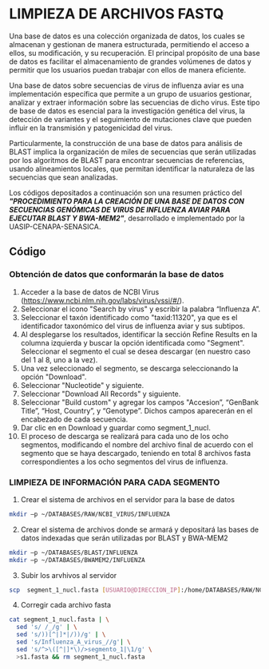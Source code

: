 # LIMPIEZA DE ARCHIVOS FASTQ

Una base de datos es una colección organizada de datos, los cuales se almacenan y gestionan de manera estructurada, permitiendo el acceso a ellos, su modificación, y su recuperación. El principal propósito de una base de datos es facilitar el almacenamiento de grandes volúmenes de datos y permitir que los usuarios puedan trabajar con ellos de manera eficiente. 

Una base de datos sobre secuencias de virus de influenza aviar es una implementación específica que permite a un grupo de usuarios gestionar, analizar y extraer información sobre las secuencias de dicho virus. Este tipo de base de datos es esencial para la investigación genética del virus, la detección de variantes y el seguimiento de mutaciones clave que pueden influir en la transmisión y patogenicidad del virus. 

Particularmente, la construcción de una base de datos para análisis de BLAST implica la organización de miles de secuencias que serán utilizadas por los algoritmos de BLAST para encontrar secuencias de referencias, usando alineamientos locales, que permitan identificar la naturaleza de las secuencias que sean analizadas. 

Los códigos depositados a continuación son una resumen práctico del ***"PROCEDIMIENTO PARA LA CREACIÓN DE UNA BASE DE DATOS CON SECUENCIAS GENÓMICAS DE VIRUS DE INFLUENZA AVIAR PARA EJECUTAR BLAST Y BWA-MEM2"***, desarrollado e implementado por la UASIP-CENAPA-SENASICA.

## Código
 
### Obtención de datos que conformarán la base de datos

1. Acceder a la base de datos de NCBI Virus (https://www.ncbi.nlm.nih.gov/labs/virus/vssi/#/). 
2. Seleccionar el icono "Search by virus" y escribir la palabra “Influenza A”. 
3. Seleccionar el taxón identificado como "taxid:11320", ya que es el identificador taxonómico del virus de influenza aviar y sus subtipos. 
4. Al desplegarse los resultados, identificar la sección Refine Results en la columna izquierda y buscar la opción identificada como "Segment". Seleccionar el segmento el cual se desea descargar (en nuestro caso del 1 al 8, uno a la vez).  
5. Una vez seleccionado el segmento, se descarga seleccionando la opción "Download".  
6. Seleccionar "Nucleotide" y siguiente.
7. Seleccionar "Download All Records" y siguiente.
8. Seleccionar "Build custom" y agregar los campos "Accesion”, “GenBank Title”, “Host, Country”, y “Genotype”. Dichos campos aparecerán en el encabezado de cada secuencia.
9. Dar clic en en Download y guardar como segment_1_nucl. 
10. El proceso de descarga se realizará para cada uno de los ocho segmentos, modificando el nombre del archivo final de acuerdo con el segmento que se haya descargado, teniendo en total 8 archivos fasta correspondientes a los ocho segmentos del virus de influenza. 

### LIMPIEZA DE INFORMACIÓN PARA CADA SEGMENTO

1. Crear el sistema de archivos en el servidor para la base de datos
```bash
mkdir –p ~/DATABASES/RAW/NCBI_VIRUS/INFLUENZA 
```

2. Crear el sistema de archivos donde se armará y depositará las bases de datos indexadas que serán utilizadas por BLAST y BWA-MEM2 
```bash
mkdir –p ~/DATABASES/BLAST/INFLUENZA 
mkdir –p ~/DATABASES/BWAMEM2/INFLUENZA 
```

3. Subir los arvhivos al servidor
```bash
scp  segment_1_nucl.fasta [USUARIO@DIRECCION_IP]:/home/DATABASES/RAW/NCBI_VIRUS/INFLUENZA 
```

4. Corregir cada archivo fasta
```bash
cat segment_1_nucl.fasta | \
  sed 's/ /_/g' | \
  sed 's/))[^|]*|/))/g' | \
  sed 's/Influenza_A_virus_//g'| \
  sed 's/^>\([^|]*\)/>segmento_1|\1/g' \
  >s1.fasta && rm segment_1_nucl.fasta 
```
